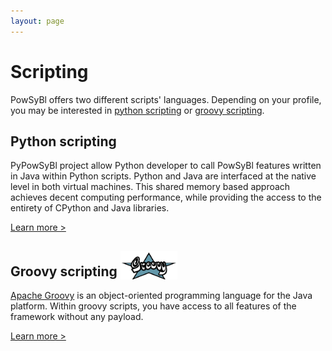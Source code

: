 ```yaml
---
layout: page
---
```


# Scripting

PowSyBl offers two different scripts' languages. Depending on your profile, you may be interested in [python scripting](python.md) or [groovy scripting](groovy.md).

## Python scripting <img src="./img/python-logo.png" alt="" style="vertical-align: bottom" height="40"/>
PyPowSyBl project allow Python developer to call PowSyBl features written in Java within Python scripts. Python and Java are interfaced at the native level in both virtual machines. This shared memory based approach achieves decent computing performance, while providing the access to the entirety of CPython and Java libraries.

<a class="documentation call-to-action" href="python">Learn more ></a>

## Groovy scripting <img src="./img/groovy-logo.png" alt="" style="vertical-align: bottom" height="45"/>
[Apache Groovy](https://groovy-lang.org/) is an object-oriented programming language for the Java platform. Within groovy scripts, you have access to all features of the framework without any payload.

<a class="documentation call-to-action" href="groovy">Learn more ></a>



